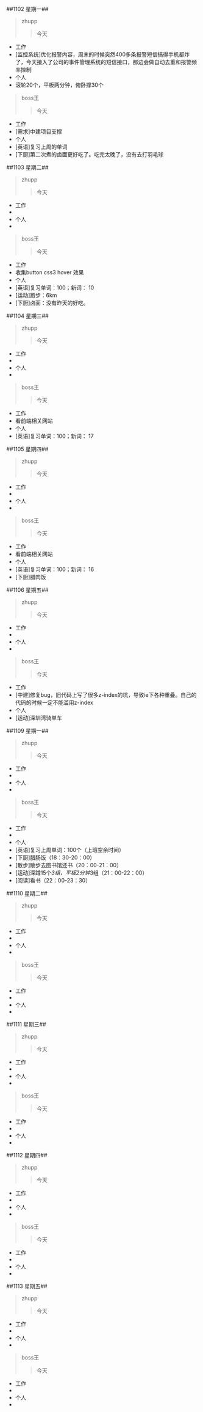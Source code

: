 ##1102 星期一##
>zhupp
>>今天  
- 工作  
 - [监控系统]优化报警内容，周末的时候突然400多条报警短信搞得手机都炸了，今天接入了公司的事件管理系统的短信接口，那边会做自动去重和报警频率控制
- 个人  
 - 滚轮20个，平板两分钟，俯卧撑30个
>
>boss王
>>今天 
- 工作  
 - [需求]中建项目支撑
- 个人 
 - [英语]复习上周的单词
 - [下厨]第二次煮的卤面更好吃了。吃完太晚了，没有去打羽毛球


##1103 星期二##
>zhupp
>>今天  
- 工作  
 - 
- 个人  
 - 
>
>boss王
>>今天 
- 工作  
 - 收集button css3 hover 效果
- 个人 
 - [英语]复习单词：100；新词： 10
 - [运动]跑步：6km
 - [下厨]卤面：没有昨天的好吃。

##1104 星期三##
>zhupp
>>今天  
- 工作  
 - 
- 个人  
 - 
>
>boss王
>>今天 
- 工作  
 - 看前端相关网站
- 个人 
 - [英语]复习单词：100；新词： 17


##1105 星期四##
>zhupp
>>今天  
- 工作  
 - 
- 个人  
 - 
>
>boss王
>>今天 
- 工作  
 - 看前端相关网站
- 个人 
 - [英语]复习单词：100；新词： 16
 - [下厨]腊肉饭


##1106 星期五##
>zhupp
>>今天  
- 工作  
 - 
- 个人  
 - 
>
>boss王
>>今天 
- 工作  
 - [中建]修复bug，旧代码上写了很多z-index的坑，导致ie下各种重叠。自己的代码的时候一定不能滥用z-index
- 个人 
 - [运动]深圳湾骑单车


##1109 星期一##
>zhupp
>>今天  
- 工作  
 - 
- 个人  
 - 
>
>boss王
>>今天 
- 工作  
 - 
- 个人 
 - [英语]复习上周单词：100个（上班空余时间）
 - [下厨]腊肠饭（18：30-20：00）
 - [散步]散步去图书馆还书（20：00-21：00）
 - [运动]深蹲15个*3组，平板2分钟*3组（21：00-22：00）
 - [阅读]看书（22：00-23：30）

##1110 星期二##
>zhupp
>>今天  
- 工作  
 - 
- 个人  
 - 
>
>boss王
>>今天 
- 工作  
 - 
- 个人 
 - 

##1111 星期三##
>zhupp
>>今天  
- 工作  
 - 
- 个人  
 - 
>
>boss王
>>今天 
- 工作  
 - 
- 个人 
 - 

##1112 星期四##
>zhupp
>>今天  
- 工作  
 - 
- 个人  
 - 
>
>boss王
>>今天 
- 工作  
 - 
- 个人 
 - 

##1113 星期五##
>zhupp
>>今天  
- 工作  
 - 
- 个人  
 - 
>
>boss王
>>今天 
- 工作  
 - 
- 个人 
 - 
